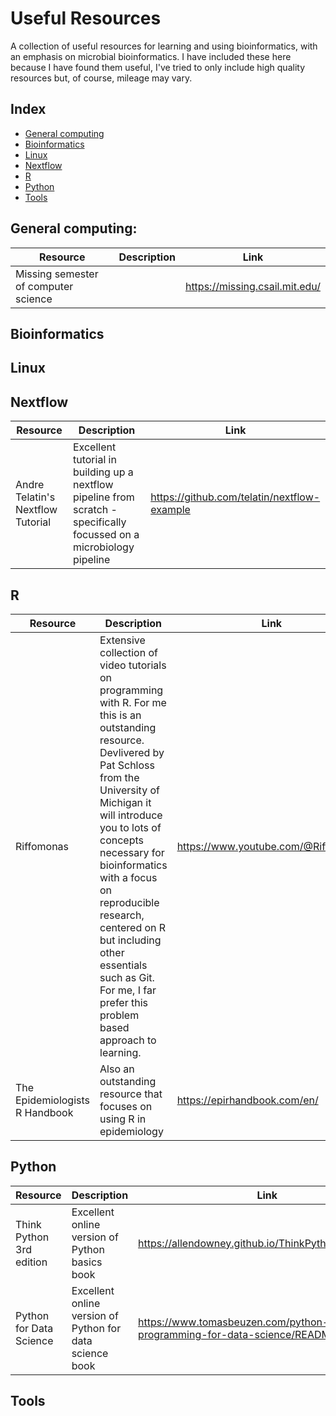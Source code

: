# Useful Resources
A collection of useful resources for learning and using bioinformatics, with an emphasis on microbial bioinformatics. I have included these here because I have found them useful, I've tried to only include high quality resources but, of course, mileage may vary.

## Index

- [General computing](#general-computing)
- [Bioinformatics](#bioinformatics)
- [Linux](#linux)
- [Nextflow](#nextflow)
- [R](#r)
- [Python](#python)
- [Tools](#tools)

## General computing:
|Resource| Description| Link|
|--------|------------|-----|
|Missing semester of computer science | | https://missing.csail.mit.edu/|


## Bioinformatics

## Linux

## Nextflow

|Resource| Description| Link|
|--------|------------|-----|
|Andre Telatin's Nextflow Tutorial| Excellent tutorial in building up a nextflow pipeline from scratch - specifically focussed on a microbiology pipeline | https://github.com/telatin/nextflow-example|

## R

|Resource| Description| Link| Type |
|--------|------------|-----|------|
|Riffomonas| Extensive collection of video tutorials on programming with R. For me this is an outstanding resource. Devlivered by Pat Schloss from the University of Michigan it will introduce you to lots of concepts necessary for bioinformatics with a focus on reproducible research, centered on R but including other essentials such as Git. For me, I far prefer this problem based approach to learning. | https://www.youtube.com/@Riffomonas| Video tutorials |
| The Epidemiologists R Handbook | Also an outstanding resource that focuses on using R in epidemiology | https://epirhandbook.com/en/| Book|

## Python

|Resource| Description| Link| Type |
|--------|------------|-----|------|
|Think Python 3rd edition| Excellent online version of Python basics book | https://allendowney.github.io/ThinkPython/index.html#| Book|
| Python for Data Science | Excellent online version of Python for data science book | https://www.tomasbeuzen.com/python-programming-for-data-science/README.html| Book |

## Tools

